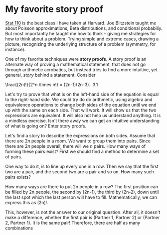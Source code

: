 # My favorite story proof
[Stat 110](https://projects.iq.harvard.edu/stat110) is the best class I have taken at Harvard.
Joe Blitzstein taught me about Poisson approximations, Beta distributions, and conditional probabiliy. But most importantly he taught me how to think – giving me strategies for how to think about a problem.
Trying simple and extreme cases, drawing a picture, recognizing the underlying structure of a problem (symmetry, for instance).

One of my favorite techniques were **story proofs**. A story proof is an alternate way of proving a mathematical statement, that does not go through arithmetic acrobatics, but instead tries to find a more intuitive, yet general, *story* behind a statement.
Consider

\frac{(2n)!}{2^n \times n!} = (2n-1)(2n-3)...3.1

Let's try to prove that what is on the left-hand side of the equation is equal to the right-hand side. We could try do do arithmetic, using algebra and equivalence operations to change both sides of the equation until we end up with the same on each side. That will work. It will show us that the two expressions are equivalent. It will also not help us understand anything. It is a mindless exercise. Isn't there away we can get an intuitive understanding of what is going on? Enter story proofs.

Let's find a story to describe the expressions on both sides. Assume that there are $2n$ people in a room. We want to group them into pairs. Since there are $2n$ people overall, there will we $n$ pairs. How many ways of forming these pairs exist? First we should find a method to determine a set of pairs.

One way to do it, is to line up every one in a row. Then we say that the first two are a pair, and the second two are a pair and so on. How many such pairs exists?

How many ways are there to put 2n people in a row? The first position can be filled by 2n people, the second by (2n-1), the third by (2n-2), down until the last spot which the last person will have to fill. Mathematically, we can express this as (2n)!.

This, however, is not the answer to our original question. After all, it doesn't make a difference, whether the first pair is (Partner 1, Partner 2) or (Partner 2, Partner 1). It is the same pair! Therefore, there are half as many combinations 
